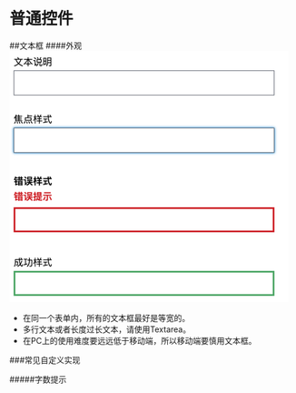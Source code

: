# 普通控件

##文本框
####外观
![](input-text.jpg)
* 在同一个表单内，所有的文本框最好是等宽的。
* 多行文本或者长度过长文本，请使用Textarea。
* 在PC上的使用难度要远远低于移动端，所以移动端要慎用文本框。

###常见自定义实现

#####字数提示


